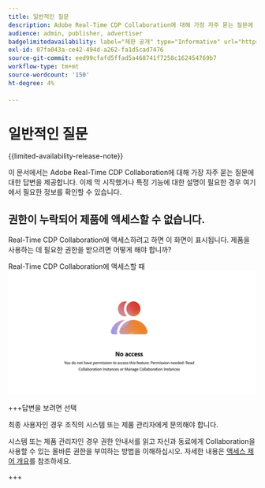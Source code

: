```yaml
---
title: 일반적인 질문
description: Adobe Real-Time CDP Collaboration에 대해 가장 자주 묻는 질문에 대한 답변 찾기
audience: admin, publisher, advertiser
badgelimitedavailability: label="제한 공개" type="Informative" url="https://helpx.adobe.com/legal/product-descriptions/real-time-customer-data-platform-collaboration.html newtab=true"
exl-id: 07fa043a-ce42-494d-a262-fa1d5cad7476
source-git-commit: eed99cfafd5ffad5a468741f7258c162454769b7
workflow-type: tm+mt
source-wordcount: '150'
ht-degree: 4%

---
```


# 일반적인 질문

{{limited-availability-release-note}}

이 문서에서는 Adobe Real-Time CDP Collaboration에 대해 가장 자주 묻는 질문에 대한 답변을 제공합니다. 이제 막 시작했거나 특정 기능에 대한 설명이 필요한 경우 여기에서 필요한 정보를 확인할 수 있습니다.

## 권한이 누락되어 제품에 액세스할 수 없습니다.

Real-Time CDP Collaboration에 액세스하려고 하면 이 화면이 표시됩니다. 제품을 사용하는 데 필요한 권한을 받으려면 어떻게 해야 합니까?

Real-Time CDP Collaboration에 액세스할 때 ![사용 권한을 사용할 수 없음 화면](/help/assets/reference/common-questions/permissions-missing-screen.png)

+++답변을 보려면 선택

최종 사용자인 경우 조직의 시스템 또는 제품 관리자에게 문의해야 합니다.

시스템 또는 제품 관리자인 경우 권한 안내서를 읽고 자신과 동료에게 Collaboration을 사용할 수 있는 올바른 권한을 부여하는 방법을 이해하십시오. 자세한 내용은 [액세스 제어 개요](/help/guide/permissions/overview.md)를 참조하세요.

+++

